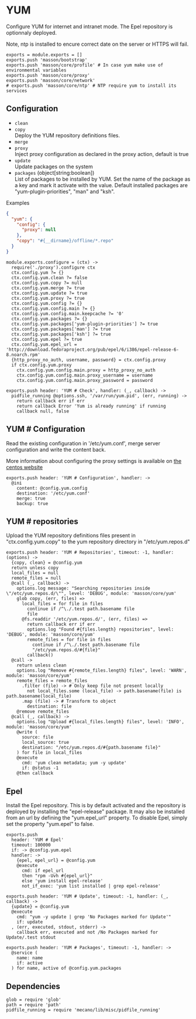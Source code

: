 
# YUM

Configure YUM for internet and intranet mode. The Epel repository is optionnaly
deployed.

Note, ntp is installed to encure correct date on the server or HTTPS will fail.

    exports = module.exports = []
    exports.push 'masson/bootstrap'
    exports.push 'masson/core/profile' # In case yum make use of environmental variables
    exports.push 'masson/core/proxy'
    exports.push 'masson/core/network'
    # exports.push 'masson/core/ntp' # NTP require yum to install its services

## Configuration

*   `clean`   
*   `copy`   
    Deploy the YUM repository definitions files.   
*   `merge`   
*   `proxy`   
    Inject proxy configuration as declared in the proxy 
    action, default is true   
*   `update`   
    Update packages on the system   
*   `packages` (object[string:boolean])   
    List of packages to be installed by YUM. Set the name of the package as a
    key and mark it activate with the value. Default installed packages are
    "yum-plugin-priorities", "man" and "ksh".   

Examples

```json
{
  "yum": {
    "config": {
      "proxy": null
    },
    "copy": "#{__dirname}/offline/*.repo"
  }
}
```

    module.exports.configure = (ctx) ->
      require('./proxy').configure ctx
      ctx.config.yum ?= {}
      ctx.config.yum.clean ?= false
      ctx.config.yum.copy ?= null
      ctx.config.yum.merge ?= true
      ctx.config.yum.update ?= true
      ctx.config.yum.proxy ?= true
      ctx.config.yum.config ?= {}
      ctx.config.yum.config.main ?= {}
      ctx.config.yum.config.main.keepcache ?= '0'
      ctx.config.yum.packages ?= {}
      ctx.config.yum.packages['yum-plugin-priorities'] ?= true
      ctx.config.yum.packages['man'] ?= true
      ctx.config.yum.packages['ksh'] ?= true
      ctx.config.yum.epel ?= true
      ctx.config.yum.epel_url = 'http://download.fedoraproject.org/pub/epel/6/i386/epel-release-6-8.noarch.rpm'
      {http_proxy_no_auth, username, password} = ctx.config.proxy
      if ctx.config.yum.proxy
        ctx.config.yum.config.main.proxy = http_proxy_no_auth
        ctx.config.yum.config.main.proxy_username = username
        ctx.config.yum.config.main.proxy_password = password

    exports.push header: 'YUM # Check', handler: (_, callback) ->
      pidfile_running @options.ssh, '/var/run/yum.pid', (err, running) ->
        return callback err if err
        return callback Error 'Yum is already running' if running
        callback null, false

## YUM # Configuration

Read the existing configuration in '/etc/yum.conf', 
merge server configuration and write the content back.

More information about configuring the proxy settings 
is available on [the centos website](http://www.centos.org/docs/5/html/yum/sn-yum-proxy-server.html)

    exports.push header: 'YUM # Configuration', handler: ->
      @ini
        content: @config.yum.config
        destination: '/etc/yum.conf'
        merge: true
        backup: true

## YUM # repositories

Upload the YUM repository definitions files present in 
"ctx.config.yum.copy" to the yum repository directory 
in "/etc/yum.repos.d"

    exports.push header: 'YUM # Repositories', timeout: -1, handler: (options) ->
      {copy, clean} = @config.yum
      return unless copy
      local_files = null
      remote_files = null
      @call (_, callback) ->
        options.log message: "Searching repositories inside \"/etc/yum.repos.d/\"", level: 'DEBUG', module: 'masson/core/yum'
        glob copy, (err, files) =>
          local_files = for file in files
            continue if /^\./.test path.basename file
            file
          @fs.readdir '/etc/yum.repos.d/', (err, files) =>
            return callback err if err
            options.log "Found #{files.length} repositories", level: 'DEBUG', module: 'masson/core/yum'
            remote_files = for file in files
              continue if /^\./.test path.basename file
              "/etc/yum.repos.d/#{file}"
            callback()
      @call ->
        return unless clean
        options.log "Remove #{remote_files.length} files", level: 'WARN', module: 'masson/core/yum'
        remote_files = remote_files
          .filter (file) -> # Only keep file not present locally
            not local_files.some (local_file) -> path.basename(file) is path.basename(local_file)
          .map (file) -> # Transform to object
            destination: file
        @remove remote_files
      @call (_, callback) ->
        options.log "Upload #{local_files.length} files", level: 'INFO', module: 'masson/core/yum'
        @write (
          source: file
          local_source: true
          destination: "/etc/yum.repos.d/#{path.basename file}"
        ) for file in local_files
        @execute
          cmd: 'yum clean metadata; yum -y update'
          if: @status -1
        @then callback

## Epel

Install the Epel repository. This is by default activated and the repository is
deployed by installing the "epel-release" package. It may also be installed from
an url by defining the "yum.epel_url" property. To disable Epel, simply set the
property "yum.epel" to false.

    exports.push
      header: 'YUM # Epel'
      timeout: 100000
      if: -> @config.yum.epel
      handler: ->
        {epel, epel_url} = @config.yum
        @execute
          cmd: if epel_url
          then "rpm -Uvh #{epel_url}"
          else 'yum install epel-release' 
          not_if_exec: 'yum list installed | grep epel-release'

    exports.push header: 'YUM # Update', timeout: -1, handler: (_, callback) ->
      {update} = @config.yum
      @execute
        cmd: "yum -y update | grep 'No Packages marked for Update'"
        if: update
      , (err, executed, stdout, stderr) ->
        callback err, executed and not /No Packages marked for Update/.test stdout

    exports.push header: 'YUM # Packages', timeout: -1, handler: ->
      @service (
        name: name
        if: active
      ) for name, active of @config.yum.packages
      

## Dependencies

    glob = require 'glob'
    path = require 'path'
    pidfile_running = require 'mecano/lib/misc/pidfile_running'
